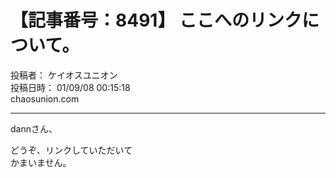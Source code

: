 # 【記事番号：8491】 ここへのリンクについて。

投稿者： ケイオスユニオン  
投稿日時： 01/09/08 00:15:18  
chaosunion.com

---

  
dannさん、  
  
どうぞ、リンクしていただいて  
かまいません。  
